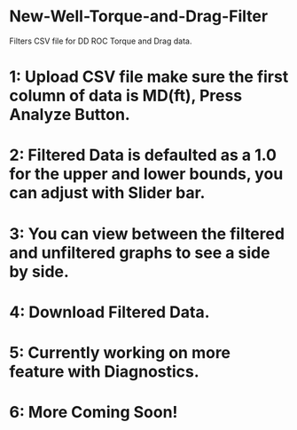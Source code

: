# New-Well-Torque-and-Drag-Filter
Filters CSV file for DD ROC Torque and Drag data.

# 1: Upload CSV file make sure the first column of data is MD(ft), Press Analyze Button.
# 2: Filtered Data is defaulted as a 1.0 for the upper and lower bounds, you can adjust with Slider bar.
# 3: You can view between the filtered and unfiltered graphs to see a side by side.
# 4: Download Filtered Data. 
# 5: Currently working on more feature with Diagnostics.
# 6: More Coming Soon!
